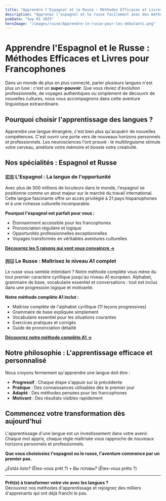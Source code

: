 ```yaml
---
title: "Apprendre l'Espagnol et le Russe : Méthodes Efficaces et Livres pour Francophones"
description: "Apprenez l’espagnol et le russe facilement avec des méthodes claires et pratiques. Ressources, cours et conseils pour débutants motivés."
pubDate: "Sep 01 2025"
heroImage: "/images/russe/Apprendre-le-russe-pour-les-débutants.png"
---
```


# Apprendre l'Espagnol et le Russe : Méthodes Efficaces et Livres pour Francophones

Dans un monde de plus en plus connecté, parler plusieurs langues n'est plus un luxe : c'est un **super-pouvoir**. Que vous rêviez d'évolution professionnelle, de voyages authentiques ou simplement de découvrir de nouvelles cultures, nous vous accompagnons dans cette aventure linguistique extraordinaire.

## Pourquoi choisir l'apprentissage des langues ?

Apprendre une langue étrangère, c'est bien plus qu'acquérir de nouvelles compétences. C'est ouvrir une porte vers de nouveaux horizons personnels et professionnels. Les neurosciences l'ont prouvé : le multilinguisme stimule votre cerveau, améliore votre mémoire et booste votre créativité.

## Nos spécialités : Espagnol et Russe

### 🇪🇸 **L'Espagnol : La langue de l'opportunité**

Avec plus de 500 millions de locuteurs dans le monde, l'espagnol se positionne comme un atout majeur sur le marché du travail international. Cette langue fascinante offre un accès privilégié à 21 pays hispanophones et à une richesse culturelle incomparable.

**Pourquoi l'espagnol est parfait pour vous :**
- Étonnamment accessible pour les francophones
- Prononciation régulière et logique
- Opportunités professionnelles exceptionnelles
- Voyages transformés en véritables aventures culturelles

[**Découvrez les 5 raisons qui vont vous convaincre →**](/5-raisons-pour-apprendre-espagnol/)  
### 🇷🇺 **Le Russe : Maîtrisez le niveau A1 complet**

Le russe vous semble intimidant ? Notre méthode complète vous mène du tout premier caractère cyrillique jusqu'au niveau A1 européen. Alphabet, grammaire de base, vocabulaire essentiel et conversations : tout est inclus dans une progression logique et motivante.

**Notre méthode complète A1 inclut :**
- Maîtrise complète de l'alphabet cyrillique (11 leçons progressives)
- Grammaire de base expliquée simplement
- Vocabulaire essentiel pour les situations courantes
- Exercices pratiques et corrigés
- Guide de prononciation détaillé

[**Découvrez notre méthode complète A1 →**](/decouvrez-alphabet-cyrillique-russe-guide-pour-débutants/)

## Notre philosophie : L'apprentissage efficace et personnalisé

Nous croyons fermement qu'apprendre une langue doit être :
- **Progressif** : Chaque étape s'appuie sur la précédente
- **Pratique** : Des connaissances utilisables dès le premier jour
- **Adapté** : Des méthodes pensées pour les francophones
- **Motivant** : Des résultats visibles rapidement

## Commencez votre transformation dès aujourd'hui

L'apprentissage d'une langue est un investissement dans votre avenir. Chaque mot appris, chaque règle maîtrisée vous rapproche de nouveaux horizons personnels et professionnels.

**Que vous choisissiez l'espagnol ou le russe, l'aventure commence par un premier pas.**

*¿Estás listo?* (Êtes-vous prêt ?) • *Вы готовы?* (Êtes-vous prêts ?)

---

**Prêt(e) à transformer votre vie avec les langues ?**  
Découvrez nos méthodes d'apprentissage et rejoignez des milliers d'apprenants qui ont déjà franchi le pas.